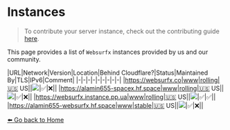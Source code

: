# Instances 

> To contribute your server instance, check out the contributing guide [here](https://github.com/neon-mmd/websurfx/blob/HEAD/CONTRIBUTING.md).

This page provides a list of `Websurfx` instances provided by us and our community. 

|URL|Network|Version|Location|Behind Cloudflare?|Status|Maintained By|TLS|IPv6|Comment|
|-|-|-|-|-|-|-|-|-|
|https://websurfx.co|www|rolling|🇺🇸 US||<a href="https://status.websurfx.pp.ua"><img src="https://status.websurfx.pp.ua/api/badge/2/status"></a>|✅|❌||
|https://alamin655-spacex.hf.space|www|rolling|🇺🇸 US||<a href="https://status.websurfx.pp.ua"><img src="https://status.websurfx.pp.ua/api/badge/5/status"></a>|✅|❌||
|https://websurfx.instance.pp.ua|www|rolling|🇺🇸 US||<a href="https://status.websurfx.pp.ua"><img src="https://status.websurfx.pp.ua/api/badge/7/status"></a>|✅|✅||
|https://alamin655-websurfx.hf.space|www|stable|🇺🇸 US||<a href="https://status.websurfx.pp.ua"><img src="https://status.websurfx.pp.ua/api/badge/6/status"></a>|✅|❌||


[⬅️ Go back to Home](./README.md)
